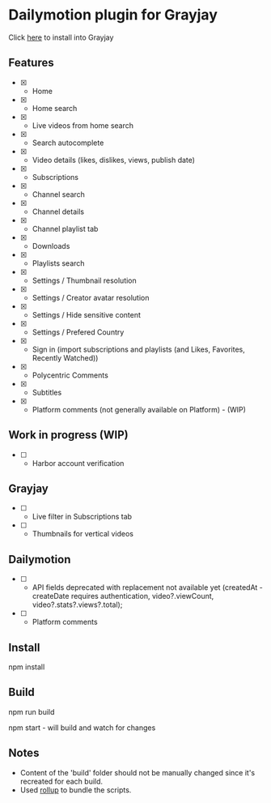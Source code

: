 # Dailymotion plugin for Grayjay

Click [here](https://plugins.grayjay.app/) to install into Grayjay

## Features
- [x] - Home
- [x] - Home search
- [x] - Live videos from home search
- [x] - Search autocomplete
- [x] - Video details (likes, dislikes, views, publish date)
- [x] - Subscriptions
- [x] - Channel search
- [x] - Channel details
- [x] - Channel playlist tab
- [x] - Downloads
- [x] - Playlists search
- [x] - Settings / Thumbnail resolution
- [x] - Settings / Creator avatar resolution
- [x] - Settings / Hide sensitive content
- [x] - Settings / Prefered Country
- [x] - Sign in (import subscriptions and playlists (and Likes, Favorites, Recently Watched))
- [x] - Polycentric Comments
- [x] - Subtitles
- [x] - Platform comments (not generally available on Platform) - (WIP)

## Work in progress (WIP)

- [ ] - Harbor account verification


## Grayjay
- [ ] - Live filter in Subscriptions tab
- [ ] - Thumbnails for vertical videos

## Dailymotion
- [ ] - API fields deprecated with replacement not available yet (createdAt - createDate requires authentication, video?.viewCount, video?.stats?.views?.total);
- [ ] - Platform comments

## Install
npm install

## Build

npm run build

npm start - will build and watch for changes

## Notes
- Content of the 'build' folder should not be manually changed since it's recreated for each build. 
- Used [rollup](https://rollupjs.org/) to bundle the scripts.